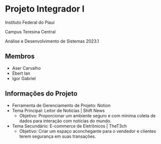 # Projeto Integrador I
Instituto Federal do Piauí

Campus Teresina Central

Análise e Desenvolvimento de Sistemas 2023.1

## Membros

- Aser Carvalho
- Ébert Ian
- Igor Gabriel

## Informações do Projeto

- Ferramenta de Gerenciamento de Projeto: Notion
- Tema Principal: Leitor de Notícias | Shift News
  - Objetivo: Proporcionar um ambiente seguro e com mínima coleta de dados para interação com notícias do mundo.
- Tema Secundário: E-commerce de Eletrônicos | TheT3ch
  - Objetivo: Criar um espaço aconchegante para o vendedor e clientes terem segurança em suas transações.
